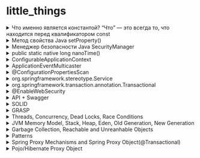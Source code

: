 # little_things

<details>
  <summary> Что именно является константой? “Что” — это всегда то, что находится перед квалификатором const </summary>

## int const*(лучше) и const int * это указатель на константный инт

Это означает, что объявляемая переменная является указателем, указывающим на постоянное целое число. По сути, это означает, что указатель указывает на значение, которое не следует изменять. Квалификатор ```const``` не влияет на указатель в этом сценарии, поэтому указатель может указывать на какой-либо другой адрес.
```c
int main()
{
    const int q = 5;
    printf("First const int q is %d\n", q);
    printf("Address of q: %p\n", &q);
    printf("------------------------");
    printf("\n");
    int const* p = &q;
    printf("Second const* p itself is nothing %ls\n", p);
    printf("\n");
    printf("Second const* p after turn to 5(printed as *p): %d\n", *p);
    printf("Address of p: %p\n", &p);
    printf("------------------------");
    printf("\n");
    //Compilation error  
    //*p = 7;
  
    const int q2 = 7;
    printf("Third const int q2 is %d\n", q2);
    printf("Address of q2: %p\n", &q2);
    //Valid
    p = &q2; 
    printf("Third const* p after turn to 7(printed as *p): %d\n", *p);
    printf("Third const* p itself is nothing %ls\n", p);
    printf("\n");
    printf("Address of p: %p\n", &p);
      
    return 0;
}
```
![Screenshot from 2022-05-06 11-58-41](https://user-images.githubusercontent.com/84707645/167103544-74c852e3-00dd-4a8c-8625-37350317c481.png)

## int *const это константный указатель на int
```c
int main()
{
    int a = 5, b = 10, c = 15;

	const int* foo;
	// pointer to constant int.
	foo = &a;
	// assignment to where foo points to.

	/* dummy statement*/
	*foo = 6;
	// the value of a can´t get changed through the pointer.

	foo = &b;
	// the pointer foo can be changed.



	int *const bar = &c;
	// constant pointer to int 
	// note, you actually need to set the pointer 
	// here because you can't change it later ;)

	*bar = 16;            // the value of c can be changed through the pointer.    

	/* dummy statement*/
	bar = &a;             // not possible because bar is a constant pointer.  
}
```


## const int* const и int const* const — константный указатель на константное целое число
Это означает, что объявляемая переменная является константным указателем, указывающим на 		постоянное целое число. По сути, это означает, что постоянный указатель указывает на постоянное 	значение. Следовательно, ни указатель не должен указывать на новый адрес, ни значение, на которое 	указывает указатель, не должно изменяться.
Первое ключевое слово const может находиться в любой части типа данных, поэтому const int* const 	эквивалентно int const* const.
</details>



<details>
  <summary> Метод свойства Java setProperty() </summary>
	
	
Метод setProperty() используется для установки заданного элемента значения (val_ele), связанного с заданным ключевым элементом (key_ele), когда ни один элемент значения не связан ранее, в противном случае он заменяет старое значение заданным значением для данного ключа этого свойства.

```public Object setProperty(String key, String value)```

Строка key_ele — представляет ключевой элемент, для которого должно быть установлено значение.
	
Строка val_ele — представляет элемент значения для данного ключа.

Тип возвращаемого значения метода — Object , он возвращает старое значение, связанное с данным ключом, если он существует, в противном случае он возвращает null.

```java
import java.io.*;
import java.util.*;

public class SetPropertyOfProperties {
	public static void main(String arg[]) throws Exeption {
	Properties prop = new Properties();
	prop.put("10", "C");
	prop.put("20", "C++");
	prop.put("30", "JAVA");
	prop.put("40", "PHP");
	prop.put("50", "SDFC");
	
	Object ob = prop.setProperty("20", "OOPS")
	
	System.out.println("prop.setProperty(20, OOPS): " + ob);
	
	prop.list(System.out);
	}
}
```

```
prop.setProperty(20, OOPS): C++
--listing properties--
50=SFDC
40=PHP
30=JAVA
20=OOPS
10=C
```
	
</details>

<details>
  <summary> Менеджер безопасности Java SecurityManager </summary>
  
SecurityManager — это механизм управления безопасностью, предоставляемый java, который можно использовать для контроля разрешений на некоторые операции каждого из наших классов.

При запуске неизвестной Java-программы в программе может быть вредоносный код (удаление системных файлов, перезагрузка системы и т. д.) Для того чтобы запуск вредоносного кода не повлиял на систему, необходимо контролировать разрешения запущенного кода. В это время необходимо включить Java Security Manager.

Например, если в сервлете tomcat есть такой код, как System.exit(), то будет отправлен запрос, который приведет к выключению нашей виртуальной машины, и tomcat тоже будет закрыт. мы можем установить разрешения. , потому что в методе System.exit() он будет проверять, есть ли у вызываемого класса разрешение, и если разрешения нет, ему будет отказано.
	
</details>


<details>
  <summary> public static native long nanoTime() </summary>
	
  Возвращает текущее значение источника времени с высоким разрешением работающей виртуальной машины Java в наносекундах.
	
  ```
  For example, to measure how long some code takes to execute:
 	long startTime = System.nanoTime();  
	// ... the code being measured ...  
	long elapsedNanos = System.nanoTime() - startTime;
  ```
	
System.nanoTime() основан на тактовом цикле ядра процессора, и время его запуска неизвестно, в интернете есть статья о том, что оно рассчитывается от времени запуска ядра процессора, есть скрытые опасности в использовании System.nanoTime() для измерения времени. Например, при работе на многоядерном процессоре разные вызовы могут получать время разных ядер и время запуска различных ядер многоядерного процессора Вероятно, не совсем согласованно, что может привести к ошибкам синхронизации.
	
</details>

<details>
  <summary> ConfigurableApplicationContext </summary>
	
ApplicationContext определяет базовые спецификации расширенных контейнеров, это главный интерфейс спринга, описывающий контейнер внедрения зависимостей. Фактически, он не наследует напрямую базовый контейнер BeanFactory. Видно, что прямой родительский интерфейс ApplicationContext значительно расширяет BeanFactory, в том числе:

Регистрация и публикация событий
Парсинг сообщений
Парсинг ресурсов
Hierarchical Bean Factory
Listener
Благодаря вышеприведенному расширению мы можем в основном узнать характеристики расширенного контейнера IOC(Инверсия управления (англ. Inversion of Control, IoC)), что также является ключевой частью изучения всего контейнера ApplicationContext.
	

![image](https://user-images.githubusercontent.com/84707645/190183639-132fd544-b34f-4dba-9390-94c16d164f68.png)
	
1. [ApplicationContext](https://blog.csdn.net/ligel136738/article/details/113533132?ops_request_misc=%257B%2522request%255Fid%2522%253A%2522166316207716782388017187%2522%252C%2522scm%2522%253A%252220140713.130102334..%2522%257D&request_id=166316207716782388017187&biz_id=0&utm_medium=distribute.pc_search_result.none-task-blog-2~all~top_click~default-1-113533132-null-null.142^v47^pc_rank_34_default_2,201^v3^control_1&utm_term=ConfigurableApplicationContext&spm=1018.2226.3001.4187)
- Inherited from ListableBeanFactory interface: factory methods for accessing application components
	
- Inherited from the ResourceLoader interface: load file resources in a generic way
	
- Inherited from the ApplicationEventPublisher interface: registering and publishing events
	
- Inherited from the MessageSource interface: process messages, support internationalization

Определенный из контекста родительского приложения всегда будет иметь приоритет в дочернем контексте.

2. ConfigurableApplicationContext

ConfigurableApplicationContext является подклассом ApplicationContext, и основная задача этого интерфейса — настроить функцию контекста приложения.

[Дополнительно](https://blog.csdn.net/ligel136738/article/details/113448427)

</details>

<details>
  <summary> ApplicationEventMulticaster </summary>
ApplicationEventMulticaster — это интерфейс трансляции событий в spring, который отвечает за трансляцию и публикацию событий.

Если внутри контейнера есть bean-компонент с именем applicationEventMulticaster, это устанавливает этот bean-компонент в качестве распространителя событий в контексте.
	
Если в контейнере нет компонента, он будет по умолчанию SimpleApplicationEventMulticaster.

</details> 


<details>
  <summary> @ConfigurationPropertiesScan </summary>
В проектах SpringBoot нам часто нужно привязать некоторые элементы конфигурации с определенными префиксами к классу конфигурации. В настоящее время мы можем использовать @EnableConfigurationPropertiesаннотацию @ConfigurationPropertiesдля достижения. Аннотации также добавлены в SpringBoot 2.2.0 @ConfigurationPropertiesScan, чтобы помочь нам упростить регистрацию класса конфигурации как Bean. Далее в основном объясняется использование и реализация исходного кода этих трех аннотаций.
	
Существуют следующие элементы конфигурации, которые мы используем @ConfigurationProperties и @EnableConfigurationProperties чтобы привязать их к классам конфигурации, и эти классы конфигурации будут фактически зарегистрированы как bean-компоненты.

</details> 

<details>
  <summary> org.springframework.stereotype.Service </summary>
org.springframework.stereotype.Service — это аннотация Spring, используемая для обозначения компонентов бизнес-уровня (службы).
Отмеченный компонент должен иметь такую конфигурацию в конфигурационном файле 
```java
	< context : component-scan base-package = " имя пакета" > < /context:component-scan > 
```

Также может указывать на то, что класс является «Фасадом бизнес-службы» (в смысле шаблонов Core J2EE) или чем-то подобным. Эта аннотация является стереотипом общего назначения, и отдельные группы могут сузить свою семантику и использовать ее по мере необходимости.
</details>

		
<details>
  <summary> org.springframework.transaction.annotation.Transactional </summary>
Transactional — это аннотация транзакции, определенная в Spring, которая добавляется к методу или классу для запуска транзакции. Он в основном получает информацию об аннотациях bean-компонентов посредством отражения и использует АОП для инкапсуляции и реализации программных транзакций.
	
В некоторых бизнес-сценариях, если в запросе необходимо записать данные из нескольких таблиц или выполнить несколько SQL-запросов одновременно, чтобы обеспечить атомарность операции (одновременное успешное или неудачное выполнение) и избежать несогласованности данных, мы используем транзакции. обычно используются; в среде Spring мы часто используем аннотацию @Transactional для управления транзакциями.
	
[Транзакция](https://blog.csdn.net/minghao0508/article/details/124374637?ops_request_misc=%257B%2522request%255Fid%2522%253A%2522166317290016800182714431%2522%252C%2522scm%2522%253A%252220140713.130102334..%2522%257D&request_id=166317290016800182714431&biz_id=0&utm_medium=distribute.pc_search_result.none-task-blog-2~all~sobaiduend~default-2-124374637-null-null.142^v47^pc_rank_34_default_2,201^v3^control_1&utm_term=%40interface%20Transactional&spm=1018.2226.3001.4187) относится к логической группе операций, и единицы, составляющие эту группу операций, либо все успешны, либо все неудачны, ниже вводятся основные понятия, связанные с транзакциями.
	
ACID относится к четырем характеристикам, которыми должна обладать система управления базами данных ( СУБД ), чтобы гарантировать правильность и надежность транзакции в процессе записи или обновления данных : ACID (от англ. atomicity, consistency, isolation, durability) — набор требований к транзакционной системе, обеспечивающий наиболее надёжную и предсказуемую её работу — атомарность[⇨], согласованность[⇨], изоляция[⇨], устойчивость[⇨]; сформулированы в конце 1970-х годов Джимом Греем.

Spring предоставляет богатую функциональную поддержку для управления транзакциями. Управление транзакциями Spring делится на два способа: программный и декларативный:

1) Программная транзакция : позволяет пользователям точно определить границу транзакции в коде и реализовать ее самостоятельно, когда это необходимо бизнес-логике, через программный код с меньшей степенью детализации;

Для программного управления транзакциями используйте TransactionTemplate или непосредственно базовый PlatformTransactionManager; для программного управления транзакциями Spring рекомендует использовать TransactionTemplate;

2) Декларативная транзакция : основана на Spring AOP(Аспе́ктно-ориенти́рованное программи́рование), реализуется с помощью аннотаций или конфигурации XML, помогает пользователям отделить операции от правил транзакций;

Суть его заключается в том, чтобы перехватить метод до и после, а затем создать или присоединиться к транзакции до запуска целевого метода, и зафиксировать или откатить транзакцию в соответствии с выполнением после выполнения целевого метода; также есть два распространенных способа декларативного управление транзакциями, один из них - Сделать соответствующие объявления правил транзакций в файле конфигурации XML, а другой основан на аннотации @Transactional.Очевидно, что метод на основе аннотаций проще в использовании.

Очевидно, что декларативные транзакции лучше, чем программные транзакции, которые являются ненавязчивым методом разработки, поддерживаемым Spring ; декларативное управление транзакциями защищает бизнес-код от загрязнения, а метод нуждается в поддержке транзакций, просто добавьте аннотации;

По сравнению с программными транзакциями декларативные транзакции также имеют недостатки, поскольку на основе Spring AOP (динамический прокси) самые мелкие декларативные транзакции могут действовать только на уровне метода и не могут действовать на уровне блока кода, как программные транзакции. конечно, блоки кода, которые нуждаются в управлении транзакциями, также могут быть разделены на методы, кроме того, вызовы между аналогичными методами не будут перехватываться АОП, что приводит к недопустимым аннотациям транзакций.
	
Атрибуты транзакций можно понимать как некоторые базовые конфигурации транзакций, описывающие, как политики транзакций применяются к методам; атрибуты транзакций включают несколько аспектов: поведение распространения, правила изоляции, правила отката, тайм-аут транзакции, только для чтения или нет;

```
TransactionDefinition.PROPAGATION_REQUIRED(если есть текущая транзация, присоединить к транзакции, если текущей транзакции нет, то создайте новую транзакцию. Это значение по умолчанию)
	
TransactionDefinition.PROPAGATION_REQUIRES_NEW(создайте новую транзакцию и, если текущая транзакция существует, приостановите транзакцию)
	
TransactionDefinition.PROPAGATION_SUPPORTS(если в данный момент существует транзакция, присоединить к транзакии, если нет, то продолжать работать без транзакции)
	
TransactionDefinition.PROPAGATION_NOT_SUPPORTED(выполняется без транзакций. Если есть текущая транзакция, текущая транзакция приостанавливается)
	
TransactionDefinition.PROPAGATION_NEVER(выполняется нетранзакционным способом, если в данный момент существует транзакция, генерируется исключение)
	
TransactionDefinition.PROPAGATION_MANDATORY(если есть текущая транзакция, присоединитесь к транзакции, если текущей транзакции нет, генерируется исключение)
	
TransactionDefinition.PROPAGATION_NESTED(если транзакция существует в данный момент, создайте транзакцию для выполенения как вложенную транзакцию текущей транзакции, если в данный момент транзакции нет, то значение эквивалентно TransactionDefinition.PROPAGATION_REQUIRED)
```

</details> 

		
<details>
  <summary> @EnableWebSecurity </summary>
Во-первых, аннотация EnableWebSecurity является составной аннотацией, в которой используется аннотация @EnableGlobalAuthent

Во-первых, класс конфигурации WebSecurityConfiguration активируется в 1. В этом классе конфигурации вводится очень важный bean-компонент SpringSecurityFilterChain, который является основным фильтром Spring Secuity, который является записью аутентификации для запроса.
	
В этой аннотации активирован класс конфигурации AuthenticationConfiguration. Этот класс используется для настройки основных классов, связанных с аутентификацией. Основная функция этого класса — внедрить AuthenticationManagerBuilder в контейнер Spring. AuthenticationManagerBuilder фактически использует режим построителя, который может создавать AuthenticationManager Как упоминалось ранее, этот класс является точкой входа для аутентификации личности.

Итак, на данный момент аннотация EnableWebSecurity выполняет две функции: 1. Загрузить класс конфигурации WebSecurityConfiguration и настроить стратегию аутентификации безопасности. 2: Загружается AuthenticationConfiguration и настраивается информация аутентификации.
</details>

<details>
  <summary> API + Swagger </summary>
	
Open API - это спецификация, но только для версии 3.0 и выше. Swagger - всё остальное(но иногда и спецификация). [Лекция](https://www.youtube.com/watch?v=lYjm2w8-ERI)
	
![image](https://user-images.githubusercontent.com/84707645/190857090-9ac60e62-069a-440b-a9dd-681cae6cb4c2.png)

![image](https://user-images.githubusercontent.com/84707645/190857444-1e080c6a-f192-4319-8740-ec404474b624.png)
	
![image](https://user-images.githubusercontent.com/84707645/190857324-e567a169-8893-4dae-a8fd-4851be96c07d.png)

![image](https://user-images.githubusercontent.com/84707645/190857413-fcce81f9-0539-40bb-80bd-01c74289dbdc.png)


</details>


<details>
  <summary> SOLID </summary>
	
<img width="710" alt="Screen Shot 2022-09-26 at 3 59 26 PM" src="https://user-images.githubusercontent.com/84707645/192282807-a563837b-a264-4c35-80b0-581bf19dce62.png">

Последняя трактовка принципов SOLID by Robert C. Martin от 2022-07-06
	
### The Single Responsibility Principle (SRP) - принцип единой ответственности утверждает, что класс или модуль
должен иметь одну — и только одну — причину для изменения. Попытки идентификации ответственностей (причин для изменения) часто помогают выявить и создать более качественные абстракции для нашего кода. Каждый класс инкапсулирует одну ответственность, имеет одну причину для изменения и взаимодействует с другими классами для реализации желаемого поведения системы. Если класс берет на себя несколько обязанностей, то
у него появляется несколько причин для изменения. 
	
У класса Rectangle есть два метода. Один рисует прямоугольник на экране, другой вычисляет площадь прямоугольника(trouble trouble)

<img width="710" alt="Screen Shot 2022-09-26 at 4 11 19 PM" src="https://user-images.githubusercontent.com/84707645/192285277-362b7abd-d7d7-4331-b24e-866949e27890.png">

Более правильный подход к дизайну состоит в том, чтобы распределить обязанности по двум разным классам, как показано на рисунке ниже. Теперь вычислительная часть Rectangle помещена в класс GeometricRectangle и изменения в алгоритме рисования прямоугольников не могут повлиять на приложение ComputationalGeometryApplication
	
<img width="710" alt="Screen Shot 2022-09-26 at 4 12 57 PM" src="https://user-images.githubusercontent.com/84707645/192285822-a65d0ebd-a58c-49e0-ac91-9b0d9f2b6d29.png">
	
Например, есть интерфейс Modem. У него две обязанности: управление соединением (методы Dial и Hangup) и передача данных (методы Send и Recv).
	
```
public interface Modem. 
{
 	public void Dial(string pno);
 	public void Hangup();
 	public void Send(char c);
 	public char Recv();
}
```

Следует ли разделить эти обязанности? Все зависит от того, как именно изменяется приложение. Если модификация подразумевает изменение сигнатуры методов управления соединением, то дизайн начинает быть жестким, так как классы, вызывающие Send и Recv, придется повторно компилировать и развертывать чаще, чем хотелось бы -> значит обязанности лучше разделить. 
	
Если приложение не модифицируют таким образом, что эти обязанности изменяются порознь, то и разделять их нет необходимости. Более того, разделение в этом случае будет излишне сложным. Ось изменения становится таковой, только если изменение имеет место. Неразумно применять SRP – как и любой другой принцип, – если для того нет причин.

🔴Gather together those things that change for the same reasons and at the same times. Separate those things that change for different reasons or at different times.
	
### The Open-Closed Principle (OCP) - принцип открытого-закрытого, отделяйте модули, которые часто меняются, от модулей, которые меняются реже, с помощью уровня абстракции.
	
Если единственное изменение в каком-то месте программы приводит к каскаду изменений в зависимых модулях, то дизайн жёсткий. Принцип OCP рекомендует переработать систему так, чтобы в будущем аналогичные изменения можно было реализовать путем добавления нового кода, а не изменения уже работающего.

На рисунке ниже изображен простой дизайн, нарушающий принцип OCP. Классы Client и Server конкретные. Класс Client использует класс Server. Если мы захотим, чтобы объект Client использовал другой серверный объект, то класс Client придется изменить, указав в нем имя нового серверного класса.

<img width="420" alt="Screen Shot 2022-09-26 at 5 37 22 PM" src="https://user-images.githubusercontent.com/84707645/192304848-f078ea8b-24d0-4f5e-8f5e-7c4b1e6fe102.png">

На рисунке ниже всё согласуется с OCP(Паттерн Стратегия: класс Client является одновременно открытым и закрытым). В данном случае класс ClientInterface абстрактный и содержит только абстрактные методы. Класс Client использует эту абстракцию. Однако объекты класса Client будут пользоваться объектами производного класса Server. Если мы захотим, чтобы объекты Client пользовались другим серверным классом, то сможем создать новый класс, производный от ClientInterface. Сам класс Client при этом не изменится.

<img width="420" alt="Screen Shot 2022-09-26 at 5 37 27 PM" src="https://user-images.githubusercontent.com/84707645/192304984-c410d5f2-2a3f-444c-8300-072cf9c13a19.png">

Ниже показана альтернативная структура на основе паттерна Шаблонный метод (Template Method) (Паттерн Шаблонный метод: базовый класс является одновременно открытым и закрытым). В классе Policy есть набор открытых конкретных методов, реализующих некоторую политику; они аналогичны методам класса Client на рис. 9.2. Как и раньше, эти методы описывают определенные функции в терминах абстрактных интерфейсов. Но теперь эти абстрактные интерфейсы являются частью самого класса Policy.
	
<img width="420" alt="Screen Shot 2022-09-26 at 5 51 07 PM" src="https://user-images.githubusercontent.com/84707645/192309185-4d1c0c4b-aa17-4245-a765-7c736469b5a2.png">

Задача с рисованием кругов и квадратов: 
```
enum ShapeType {circle, square};
struct Shape
{
 	ShapeType itsType;
};
```
Суть в том, что если я захочу туда добавить рисование треугольника, то пришлось бы добавить его в enum, модифицировать весь код. И так для каждого нового вида фигур(плохо плохо)
	
Решение, которое соблюдает OCP:
```
public interface Shape
{
 	void Draw();
}
	
public class Square : Shape
{
 	public void Draw()
 	{
 		// нарисовать квадрат
 	}
}
	
public class Circle : Shape
{
 	public void Draw()
 	{
 		// нарисовать круг
 	}
}
	
public void DrawAllShapes(IList shapes)
{
 	foreach(Shape shape in shapes)
 	shape.Draw();
}
```
Если мы захотим расширить поведение метода DrawAllShapes, чтобы он умел рисовать еще один вид фигур, то достаточно будет
добавить новый класс, производный от Shape(вуаля)

🔴Separate modules that frequently change from modules that change less frequently with a layer of abstraction.

### The Liskov Substitution Principle (LSP) - реализация интерфейса никогда не должна нарушать контракт между этим интерфейсом и его пользователями(Должна быть возможность вместо базового типа подставить любой его подтип). The implementation of an interface must never violate the contract between that interface and its users.
	
```
struct Point {double x, y;}
public enum ShapeType {square, circle};
public class Shape
	
{
     private ShapeType type;
     public Shape(ShapeType t){type = t;}
     public static void DrawShape(Shape s)
     {
         if(s.type == ShapeType.square)
		(s as Square).Draw();
 	 else if(s.type == ShapeType.circle)
 		(s as Circle).Draw();
     }
}
	
public class Circle : Shape
{
     private Point center;
     private double radius;
     public Circle() : base(ShapeType.circle) {}
     public void Draw() {/* рисует круг */}
}
	
public class Square : Shape
{
     private Point topLeft;
     private double side;
     public Square() : base(ShapeType.square) {}
     public void Draw() {/* рисует квадрат */}
}
```
Метод DrawShape	нарушает принцип OCP. Он должен знать обо всех классах, производных от Shape, и при каждом появлении нового производного класса его придется изменять. 
	
Рассмотрим инженера Васю. Он изучал объектно-ориентированные технологии и пришел к выводу, что затраты на полиморфизм слишком велики. Поэтому он определил класс Shape без абстрактных методов. Классы Square и Circle являются производными от Shape, и в них есть методы Draw(), но они не переопределяют одноименный метод в классе Shape. Так как Circle и Square невозможно подставить вместо Shape, то DrawShape должна определять тип переданного ей параметра и вызывать подходящий метод Draw.
Тот факт, что Square и Circle нельзя подставить вместо Shape, – нарушение принципа LSP. И вызвано оно отходом от принципа OCP в методе DrawShape. Таким образом, нарушение LSP – это латентное нарушение OCP.

The Interface Segregation Principle (ISP) - не полагайтесь на то, что вам не нужно. Don't depend on things you don’t need.

The Dependency Inversion Principle (DIP) - политики более низкого уровня должны зависеть от политик более высокого уровня. Lower level policies should depend on higher level policies.

</details>
		
<details>
  <summary> GRASP </summary>
</details>
		
<details>
  <summary> Threads, Concurrency, Dead Locks, Race Conditions </summary>
</details>

<details>
  <summary> JVM Memory Model, Stack, Heap, Eden, Old Generation, New Generation </summary>
</details>
		
<details>
  <summary> Garbage Collection, Reachable and Unreanhable Objects </summary>
</details>
		
<details>
  <summary> Patterns </summary>
</details>
		
<details> 
  <summary> Spring Proxy Mechanisms and Spring Proxy Object(@Transactional) </summary>
</details>
		
<details>
  <summary> Pojo/Hibernate Proxy Object </summary>
</details>
